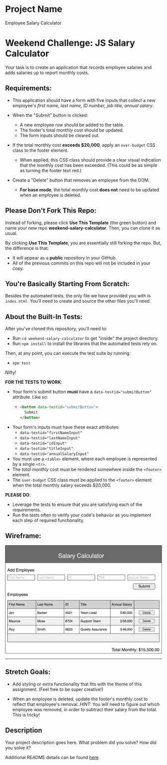 # Project Name

Employee Salary Calculator

# Weekend Challenge: JS Salary Calculator

Your task is to create an application that records employee salaries and adds salaries up to report monthly costs.

## Requirements:

* This application should have a form with five inputs that collect a new employee's *first name, last name, ID number, job title, annual salary*.

* When the "Submit" button is clicked:
    * A new employee row should be added to the table.
    * The footer's total monthly cost should be updated.
    * The form inputs should be cleared out.

* If the total monthly cost **exceeds $20,000**, apply an `over-budget` CSS class to the footer element.
    * When applied, this CSS class should provide a clear visual indication that the monthly cost has been exceeded. (This could be as simple as turning the footer text red.)

* Create a "Delete" button that removes an employee from the DOM.
    * **For base mode**, the total monthly cost **does not** need to be updated when an employee is deleted.

## Please Don't Fork This Repo:

Instead of forking, please click **Use This Template** (the green button) and name your new repo **weekend-salary-calculator**. Then, you can clone it as usual.

By clicking **Use This Template**, you are essentially still forking the repo. But, the difference is that:
* It will appear as a **public** repository in your GitHub.
* All of the previous commits on this repo will not be included in your copy.

## You're Basically Starting From Scratch:

Besides the automated tests, the only file we have provided you with is `index.html`. You'll need to create and source the other files you'll need.

## About the Built-In Tests:

After you've cloned this repository, you'll need to:
* Run `cd weekend-salary-calculator` to get "inside" the project directory.
* Run `npm install` to install the libraries that the automated tests rely on.

Then, at any point, you can execute the test suite by running:
* `npm test`

Nifty!

**FOR THE TESTS TO WORK**:
* Your form's submit button **must** have a `data-testid="submitButton"` attribute. Like so:
  * ```html
    <button data-testid="submitButton">
      Submit
    </button>
    ```
* Your form's inputs must have these exact attributes:
    * `data-testid="firstNameInput"`
    * `data-testid="lastNameInput"`
    * `data-testid="idInput"`
    * `data-testid="titleInput"`
    * `data-testid="annualSalaryInput"`
* You must use a `<table>` element, where each employee is represented by a single `<tr>`.
* The *total monthly* cost must be rendered somewhere inside the `<footer>` element.
* The `over-budget` CSS class must be applied to the `<footer>` element when the total monthly salary exceeds $20,000.

**PLEASE DO**:
* Leverage the tests to ensure that you are satisfying each of the requirements.
* Run the tests often to verify your code's behavior as you implement each step of required functionality.

## Wireframe:

![Wireframe](salary-calc-wireframe.png)

---

## Stretch Goals:

* Add styling or extra functionality that fits with the theme of this assignment. (Feel free to be super creative!)

* When an employee is deleted, update the footer's monthly cost to reflect that employee's removal. _HINT:_ You will need to figure out which employee was removed, in order to subtract their salary from the total. This is tricky! 




## Description

Your project description goes here. What problem did you solve? How did you solve it?

Additional README details can be found [here](https://github.com/PrimeAcademy/readme-template/blob/master/README.md).
